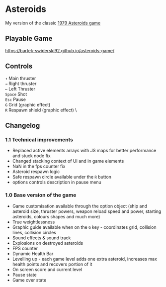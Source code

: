 # Asteroids
My version of the classic [1979 Asteroids game](https://en.wikipedia.org/wiki/Asteroids_(video_game)) 

## Playable Game
https://bartek-swiderski92.github.io/asteroids-game/

## Controls
`↑` Main thruster \
`→` Right thruster \
`←` Left Thruster \
`Space` Shot \
`Esc` Pause \
`G` Grid (graphic effect) \
`R` Respawn shield (graphic effect) \

## Changelog

### 1.1 Technical improvements 
- Replaced active elements arrays with JS maps for better performance and stuck node fix
- Changed stacking context of UI and in game elements
- NaN in the fps counter fix
- Asteroid respawn logic
- Safe respawn circle available under the `R` button
- options controls description in pause menu

### 1.0 Base version of the game
- Game customisation available through the option object (ship and asteroid size, thruster powers, weapon reload speed and power, starting asteroids, colours shapes and much more)
- True weightlessness 
- Graphic guide available when on the `G` key - coordinates grid, collision lines, collision circles
- Sound effects & sound track
- Explosions on destroyed asteroids
- FPS counter
- Dynamic Health Bar
- Levelling up - each game level adds one extra asteroid, increases max health points and recovers portion of it
- On screen score and current level
- Pause state
- Game over state

